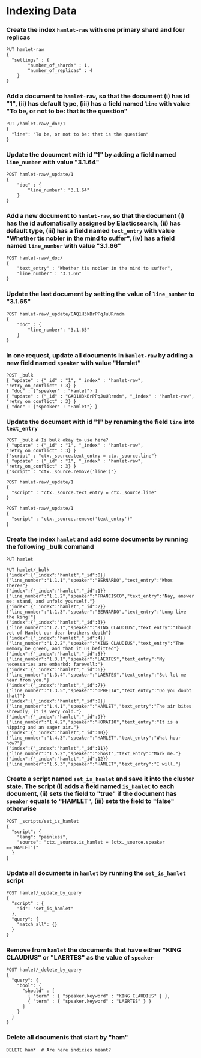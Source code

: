 # Indexing Data

###  Create the index `hamlet-raw` with one primary shard and four replicas

```
PUT hamlet-raw
{
  "settings" : {
        "number_of_shards" : 1,
        "number_of_replicas" : 4
    }
}
```

### Add a document to `hamlet-raw`, so that the document (i) has id "1", (ii) has default type, (iii) has a field named `line` with value "To be, or not to be: that is the question"

```
PUT /hamlet-raw/_doc/1
{
  "line": "To be, or not to be: that is the question"
}
```

### Update the document with id "1" by adding a field named `line_number` with value "3.1.64"

```
POST hamlet-raw/_update/1
{
    "doc" : {
        "line_number": "3.1.64"
    }
}
```

### Add a new document to `hamlet-raw`, so that the document (i) has the id automatically assigned by Elasticsearch, (ii) has default type, (iii) has a field named `text_entry` with value "Whether tis nobler in the mind to suffer", (iv) has a field named `line_number` with value "3.1.66"


```
POST hamlet-raw/_doc/
{
    "text_entry" : "Whether tis nobler in the mind to suffer",
    "line_number" : "3.1.66"
}
```

### Update the last document by setting the value of `line_number` to "3.1.65"

```
POST hamlet-raw/_update/GAQ1H3kBrPPqJuURrndm
{
    "doc" : {
        "line_number": "3.1.65"
    }
}
```

### In one request, update all documents in `hamlet-raw` by adding a new field named `speaker` with value "Hamlet"

```
POST _bulk
{ "update" : {"_id" : "1", "_index" : "hamlet-raw", "retry_on_conflict" : 3} }
{ "doc" : {"speaker" : "Hamlet"} }
{ "update" : {"_id" : "GAQ1H3kBrPPqJuURrndm", "_index" : "hamlet-raw", "retry_on_conflict" : 3} }
{ "doc" : {"speaker" : "Hamlet"} }
```

### Update the document with id "1" by renaming the field `line` into `text_entry`

```
POST _bulk # Is bulk okay to use here?
{ "update" : {"_id" : "1", "_index" : "hamlet-raw", "retry_on_conflict" : 3} }
{"script" : "ctx._source.text_entry = ctx._source.line"}
{ "update" : {"_id" : "1", "_index" : "hamlet-raw", "retry_on_conflict" : 3} }
{"script" : "ctx._source.remove('line')"}
```

```
POST hamlet-raw/_update/1
{
  "script" : "ctx._source.text_entry = ctx._source.line"
}

POST hamlet-raw/_update/1
{
  "script" : "ctx._source.remove('text_entry')"
}
```

### Create the index `hamlet` and add some documents by running the following _bulk command

```
PUT hamlet
```

```
PUT hamlet/_bulk
{"index":{"_index":"hamlet","_id":0}}
{"line_number":"1.1.1","speaker":"BERNARDO","text_entry":"Whos there?"}
{"index":{"_index":"hamlet","_id":1}}
{"line_number":"1.1.2","speaker":"FRANCISCO","text_entry":"Nay, answer me: stand, and unfold yourself."}
{"index":{"_index":"hamlet","_id":2}}
{"line_number":"1.1.3","speaker":"BERNARDO","text_entry":"Long live the king!"}
{"index":{"_index":"hamlet","_id":3}}
{"line_number":"1.2.1","speaker":"KING CLAUDIUS","text_entry":"Though yet of Hamlet our dear brothers death"}
{"index":{"_index":"hamlet","_id":4}}
{"line_number":"1.2.2","speaker":"KING CLAUDIUS","text_entry":"The memory be green, and that it us befitted"}
{"index":{"_index":"hamlet","_id":5}}
{"line_number":"1.3.1","speaker":"LAERTES","text_entry":"My necessaries are embarkd: farewell:"}
{"index":{"_index":"hamlet","_id":6}}
{"line_number":"1.3.4","speaker":"LAERTES","text_entry":"But let me hear from you."}
{"index":{"_index":"hamlet","_id":7}}
{"line_number":"1.3.5","speaker":"OPHELIA","text_entry":"Do you doubt that?"}
{"index":{"_index":"hamlet","_id":8}}
{"line_number":"1.4.1","speaker":"HAMLET","text_entry":"The air bites shrewdly; it is very cold."}
{"index":{"_index":"hamlet","_id":9}}
{"line_number":"1.4.2","speaker":"HORATIO","text_entry":"It is a nipping and an eager air."}
{"index":{"_index":"hamlet","_id":10}}
{"line_number":"1.4.3","speaker":"HAMLET","text_entry":"What hour now?"}
{"index":{"_index":"hamlet","_id":11}}
{"line_number":"1.5.2","speaker":"Ghost","text_entry":"Mark me."}
{"index":{"_index":"hamlet","_id":12}}
{"line_number":"1.5.3","speaker":"HAMLET","text_entry":"I will."}
```

### Create a script named `set_is_hamlet` and save it into the cluster state. The script (i) adds a field named `is_hamlet` to each document, (ii) sets the field to "true" if the document has `speaker` equals to "HAMLET", (iii) sets the field to "false" otherwise

```
POST _scripts/set_is_hamlet
{
  "script": {
    "lang": "painless",
    "source": "ctx._source.is_hamlet = (ctx._source.speaker =='HAMLET')"
  }
}
```

### Update all documents in `hamlet` by running the `set_is_hamlet` script

```
POST hamlet/_update_by_query
{
  "script" : {
    "id": "set_is_hamlet"
  },
  "query": {
    "match_all": {}
  }
}
```

### Remove from `hamlet` the documents that have either "KING CLAUDIUS" or "LAERTES" as the value of `speaker`

```
POST hamlet/_delete_by_query
{
  "query": { 
    "bool": {
      "should" : [
        { "term" : { "speaker.keyword" : "KING CLAUDIUS" } },
        { "term" : { "speaker.keyword" : "LAERTES" } }
      ]
    }
  }
}
```

### Delete all documents that start by "ham"

```
DELETE ham*  # Are here indicies meant?
```
